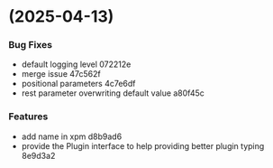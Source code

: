 #  (2025-04-13)


### Bug Fixes

* default logging level 072212e
* merge issue 47c562f
* positional parameters 4c7e6df
* rest parameter overwriting default value a80f45c


### Features

* add name in xpm d8b9ad6
* provide the Plugin interface to help providing better plugin typing 8e9d3a2



